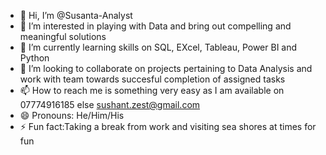 - 👋 Hi, I’m @Susanta-Analyst
- 👀 I’m interested in playing with Data and bring out compelling and meaningful solutions
- 🌱 I’m currently learning skills on SQL, EXcel, Tableau, Power BI and Python
- 💞️ I’m looking to collaborate on projects pertaining to Data Analysis and work with team towards succesful completion of assigned tasks
- 📫 How to reach me is something very easy as I am available on 07774916185 else sushant.zest@gmail.com
- 😄 Pronouns: He/Him/His
- ⚡ Fun fact:Taking a break from work and visiting sea shores at times for fun

<!---
Susanta-Analyst/Susanta-Analyst is a ✨ special ✨ repository because its `README.md` (this file) appears on your GitHub profile.
You can click the Preview link to take a look at your changes.
--->
